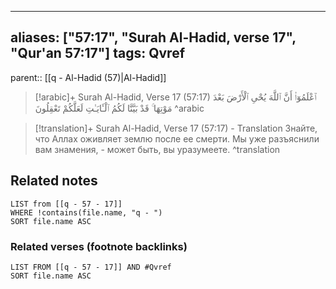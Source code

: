 
---
aliases: ["57:17", "Surah Al-Hadid, verse 17", "Qur'an 57:17"]
tags: Qvref
---

parent:: [[q - Al-Hadid (57)|Al-Hadid]]

> [!arabic]+ Surah Al-Hadid, Verse 17 (57:17)
> <span class="quran-arabic">ٱعْلَمُوٓا۟ أَنَّ ٱللَّهَ يُحْىِ ٱلْأَرْضَ بَعْدَ مَوْتِهَا ۚ قَدْ بَيَّنَّا لَكُمُ ٱلْـَٔايَـٰتِ لَعَلَّكُمْ تَعْقِلُونَ</span>
^arabic

> [!translation]+ Surah Al-Hadid, Verse 17 (57:17) - Translation
> Знайте, что Аллах оживляет землю после ее смерти. Мы уже разъяснили вам знамения, - может быть, вы уразумеете.
^translation



## Related notes
```dataview
LIST from [[q - 57 - 17]]
WHERE !contains(file.name, "q - ")
SORT file.name ASC
```

### Related verses (footnote backlinks)
```dataview
LIST FROM [[q - 57 - 17]] AND #Qvref
SORT file.name ASC
```

